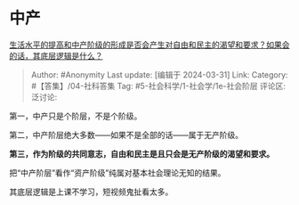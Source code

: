 # 中产
[生活水平的提高和中产阶级的形成是否会产生对自由和民主的渴望和要求？如果会的话，其底层逻辑是什么？](https://www.zhihu.com/question/547131377/answer/3449339727)

> Author: #Anonymity
> Last update: [编辑于 2024-03-31]
> Link:
> Category: #【答集】/04-社科答集
> Tag: #5-社会科学/1-社会学/1e-社会阶层
> 评论区:
> 泛讨论:

第一，中产只是个阶层，不是个阶级。

第二，中产阶层绝大多数——如果不是全部的话——属于无产阶级。

**第三，作为阶级的共同意志，自由和民主是且只会是无产阶级的渴望和要求。**

把“中产阶层”看作“资产阶级”纯属对基本社会理论无知的结果。

其底层逻辑是上课不学习，短视频鬼扯看太多。
